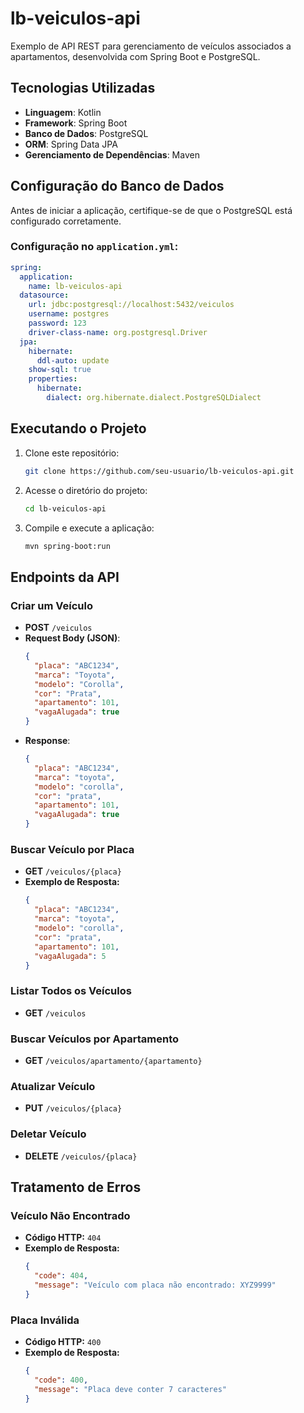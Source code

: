 # lb-veiculos-api

Exemplo de API REST para gerenciamento de veículos associados a apartamentos, desenvolvida com Spring Boot e PostgreSQL.

## Tecnologias Utilizadas

- **Linguagem**: Kotlin
- **Framework**: Spring Boot
- **Banco de Dados**: PostgreSQL
- **ORM**: Spring Data JPA
- **Gerenciamento de Dependências**: Maven

## Configuração do Banco de Dados

Antes de iniciar a aplicação, certifique-se de que o PostgreSQL está configurado corretamente.

### Configuração no `application.yml`:

```yaml
spring:
  application:
    name: lb-veiculos-api
  datasource:
    url: jdbc:postgresql://localhost:5432/veiculos
    username: postgres
    password: 123
    driver-class-name: org.postgresql.Driver
  jpa:
    hibernate:
      ddl-auto: update
    show-sql: true
    properties:
      hibernate:
        dialect: org.hibernate.dialect.PostgreSQLDialect
```

## Executando o Projeto

1. Clone este repositório:
   ```sh
   git clone https://github.com/seu-usuario/lb-veiculos-api.git
   ```
2. Acesse o diretório do projeto:
   ```sh
   cd lb-veiculos-api
   ```
3. Compile e execute a aplicação:
   ```sh
   mvn spring-boot:run
   ```

## Endpoints da API

### Criar um Veículo
- **POST** `/veiculos`
- **Request Body (JSON)**:
  ```json
  {
    "placa": "ABC1234",
    "marca": "Toyota",
    "modelo": "Corolla",
    "cor": "Prata",
    "apartamento": 101,
    "vagaAlugada": true
  }
  ```
- **Response**:
  ```json
  {
    "placa": "ABC1234",
    "marca": "toyota",
    "modelo": "corolla",
    "cor": "prata",
    "apartamento": 101,
    "vagaAlugada": true
  }
  ```

### Buscar Veículo por Placa
- **GET** `/veiculos/{placa}`
- **Exemplo de Resposta:**
  ```json
  {
    "placa": "ABC1234",
    "marca": "toyota",
    "modelo": "corolla",
    "cor": "prata",
    "apartamento": 101,
    "vagaAlugada": 5
  }
  ```

### Listar Todos os Veículos
- **GET** `/veiculos`

### Buscar Veículos por Apartamento
- **GET** `/veiculos/apartamento/{apartamento}`

### Atualizar Veículo
- **PUT** `/veiculos/{placa}`

### Deletar Veículo
- **DELETE** `/veiculos/{placa}`

## Tratamento de Erros

### Veículo Não Encontrado
- **Código HTTP:** `404`
- **Exemplo de Resposta:**
  ```json
  {
    "code": 404,
    "message": "Veículo com placa não encontrado: XYZ9999"
  }
  ```

### Placa Inválida
- **Código HTTP:** `400`
- **Exemplo de Resposta:**
  ```json
  {
    "code": 400,
    "message": "Placa deve conter 7 caracteres"
  }
  ```

